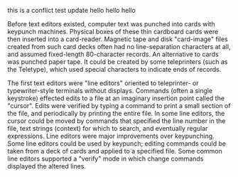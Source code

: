 this is a conflict test update
hello hello hello

Before text editors existed, computer text was punched into cards with keypunch machines. Physical boxes of these thin cardboard cards were then inserted into a card-reader. Magnetic tape and disk "card-image" files created from such card decks often had no line-separation characters at all, and assumed fixed-length 80-character records. An alternative to cards was punched paper tape. It could be created by some teleprinters (such as the Teletype), which used special characters to indicate ends of records.

The first text editors were "line editors" oriented to teleprinter- or typewriter-style terminals without displays. Commands (often a single keystroke) effected edits to a file at an imaginary insertion point called the "cursor". Edits were verified by typing a command to print a small section of the file, and periodically by printing the entire file. In some line editors, the cursor could be moved by commands that specified the line number in the file, text strings (context) for which to search, and eventually regular expressions. Line editors were major improvements over keypunching. Some line editors could be used by keypunch; editing commands could be taken from a deck of cards and applied to a specified file. Some common line editors supported a "verify" mode in which change commands displayed the altered lines.
